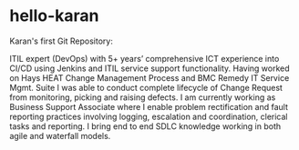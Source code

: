 # hello-karan
Karan's first Git Repository: 

ITIL expert (DevOps) with 5+ years’ comprehensive ICT experience into CI/CD using Jenkins and ITIL service support functionality.  Having worked on Hays HEAT Change Management Process and BMC Remedy IT Service Mgmt. Suite I was able to conduct complete lifecycle of Change Request from monitoring, picking and raising defects. I am currently working as Business Support Associate where I enable problem rectification and fault reporting practices involving logging, escalation and coordination, clerical tasks and reporting. I bring end to end SDLC knowledge working in both agile and waterfall models. 
